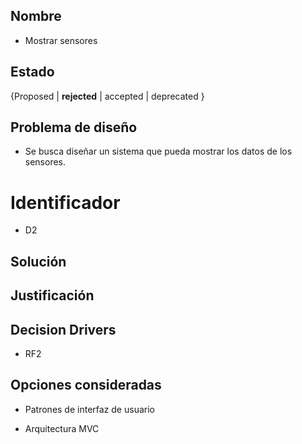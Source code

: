## Nombre
* Mostrar sensores 

## Estado

{Proposed | **rejected** | accepted | deprecated }

## Problema de diseño 

* Se busca diseñar un sistema que pueda mostrar los datos de los sensores.  

# Identificador 

* D2 

## Solución 

## Justificación 

## Decision Drivers
* RF2

## Opciones consideradas 

* Patrones de interfaz de usuario 

* Arquitectura MVC 

 
